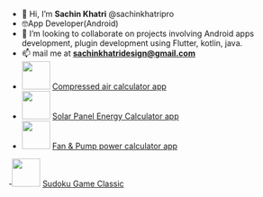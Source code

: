 - 👋 Hi, I’m **Sachin Khatri** @sachinkhatripro
- 🤓App Developer(Android) 
- 💞️ I’m looking to collaborate on projects involving Android apps development, plugin development using Flutter, kotlin, java.
- 📫 mail me at **sachinkhatridesign@gmail.com**
- [<img src ="https://play-lh.googleusercontent.com/9uu-V0sTXQIwrgTGSqKcC8A1ykwjLclFJCD7jhw0oyG2vK_WRb1NqPrQVZuXKrzFL5k=s48-rw" width="50">](https://play.google.com/store/apps/details?id=in.skdesign.compressed_air_calculator) <a href="https://play.google.com/store/apps/details?id=in.skdesign.compressed_air_calculator">Compressed air calculator app</a>
- [<img src="https://play-lh.googleusercontent.com/gDJ_YF4ZFJMJqFGAXcjHxYnpHvknZpENMjKqQT92TySxeyTgCyMLRBL0SoBrsFtRQw=w240-h480-rw" width="50">](https://play.google.com/store/apps/details?id=com.skdesign.solar_energy_calculator) <a href="https://play.google.com/store/apps/details?id=com.skdesign.solar_energy_calculator">Solar Panel Energy Calculator app</a>
- [<img src="https://play-lh.googleusercontent.com/uhZ6qdGoZ4Tv4OhSPLQiOZWWfrvhLoFVSR-6XAG02kFa2i11OJ2ZNArbcXs71XxRdw=w240-h480-rw" width="50">](https://play.google.com/store/apps/details?id=com.skdesign.powercalculationapp) <a href="https://play.google.com/store/apps/details?id=com.skdesign.powercalculationapp">Fan & Pump power calculator app</a>

-[<img src="https://play-lh.googleusercontent.com/pe3ZwkjoTpySN15Wj55d1b_8cX4QBfahqpCEQp9q_eZ6AH-JsztuqWjCDJq3K9Q_G_c=w240-h480-rw" width="50">](https://play.google.com/store/apps/details?id=com.skdesign.sudokuretro) <a href ="https://play.google.com/store/apps/details?id=com.skdesign.sudokuretro">Sudoku Game Classic</a>
<!---[<img src="path/to/image.png">](https://link-to-your-URL/)--->
<!---
sachinkhatripro/sachinkhatripro is a ✨ special ✨ repository because its `README.md` (this file) appears on your GitHub profile.
You can click the Preview link to take a look at your changes.
--->
